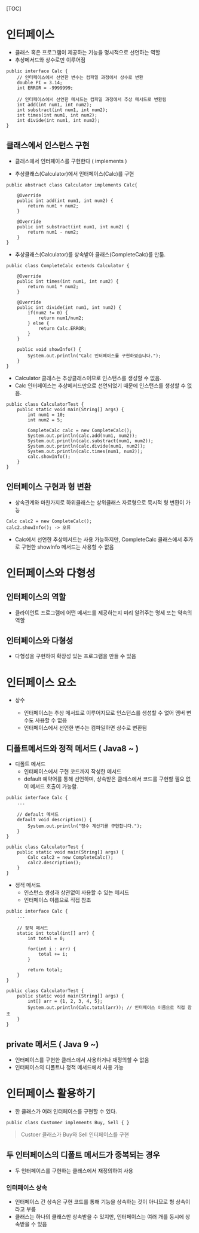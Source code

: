[TOC]



# 인터페이스

- 클래스 혹은 프로그램이 제공하는 기능을 명시적으로 선언하는 역할
- 추상메서드와 상수로만 이루어짐

```
public interface Calc {
	// 인터페이스에서 선언한 변수는 컴파일 과정에서 상수로 변환
	double PI = 3.14;
	int ERROR = -9999999; 
	
	// 인터페이스에서 선언한 메서드는 컴파일 과정에서 추상 메서드로 변환됨
	int add(int num1, int num2);
	int substract(int num1, int num2);
	int times(int num1, int num2);
	int divide(int num1, int num2);
}
```



## 클래스에서 인스턴스 구현

- 클래스에서 인터페이스를 구현한다 ( implements ) 



- 추상클래스(Calculator)에서 인터페이스(Calc)를 구현

```
public abstract class Calculator implements Calc{

	@Override
	public int add(int num1, int num2) {
		return num1 + num2;
	}

	@Override
	public int substract(int num1, int num2) {
		return num1 - num2;
	}
}
```

- 추상클래스(Calculator)를 상속받아 클래스(CompleteCalc)를 만듦.

```
public class CompleteCalc extends Calculator {

	@Override
	public int times(int num1, int num2) {
		return num1 * num2;
	}

	@Override
	public int divide(int num1, int num2) {
		if(num2 != 0) {
			return num1/num2;
		} else {
			return Calc.ERROR;
		}
	}
	
	public void showInfo() {
		System.out.println("Calc 인터페이스를 구현하였습니다.");
	}
}
```

- Calculator 클래스는 추상클래스이므로 인스턴스를 생성할 수 없음.
- Calc 인터페이스는 추상메서드만으로 선언되었기 때문에 인스턴스를 생성할 수 없음.

```
public class CalculatorTest {
	public static void main(String[] args) {
		int num1 = 10;
		int num2 = 5;
		
		CompleteCalc calc = new CompleteCalc();
		System.out.println(calc.add(num1, num2));
		System.out.println(calc.substract(num1, num2));
		System.out.println(calc.divide(num1, num2));
		System.out.println(calc.times(num1, num2));
		calc.showInfo();
	}
}
```



## 인터페이스 구현과 형 변환

- 상속관계와 마찬가지로 하위클래스는 상위클래스 자료형으로 묵시적 형 변환이 가능

```
Calc calc2 = new CompleteCalc();
calc2.showInfo(); -> 오류
```

- Calc에서 선언한 추상메서드는 사용 가능하지만, CompleteCalc 클래스에서 추가로 구현한 showInfo 메서드는 사용할 수 없음



# 인터페이스와 다형성



## 인터페이스의 역할

- 클라이언트 프로그램에 어떤 메서드를 제공하는지 미리 알려주는 명세 또는 약속의 역할



## 인터페이스와 다형성

- 다형성을 구현하여 확장성 있는 프로그램을 만들 수 있음

  

# 인터페이스 요소

- 상수

  - 인터페이스는 추상 메서드로 이루어지므로 인스턴스를 생성할 수 없어 멤버 변수도 사용할 수 없음
  - 인터페이스에서 선언한 변수는 컴파일하면 상수로 변환됨

  



## 디폴트메서드와 정적 메서드 ( Java8 ~ )

- 디폴트 메서드
  - 인터페이스에서 구현 코드까지 작성한 메서드
  - default 예약어를 통해 선언하며, 상속받은 클래스에서 코드를 구현할 필요 없이 메서드 호출이 가능함.

```
public interface Calc {
	...
	
	// default 메서드
	default void description() { 
		System.out.println("정수 계산기를 구현합니다.");
	}
}
```

```
public class CalculatorTest {
	public static void main(String[] args) {
		Calc calc2 = new CompleteCalc();
		calc2.description();
	}
}
```



- 정적 메서드
  - 인스턴스 생성과 상관없이 사용할 수 있는 메서드
  - 인터페이스 이름으로 직접 참조

```
public interface Calc {
	...
	
    // 정적 메서드
	static int total(int[] arr) {
		int total = 0;
		
		for(int i : arr) {
			total += i;
		}
		
		return total;
	}
}
```

```
public class CalculatorTest {
	public static void main(String[] args) {
		int[] arr = {1, 2, 3, 4, 5};
		System.out.println(Calc.total(arr)); // 인터페이스 이름으로 직접 참조
	}
}
```



## private 메서드 ( Java 9 ~)

- 인터페이스를 구현한 클래스에서 사용하거나 재정의할 수 없음
- 인터페이스의 디폴트나 정적 메서드에서 사용 가능





# 인터페이스 활용하기

- 한 클래스가 여러 인터페이스를 구현할 수 있다.

```
public class Customer implements Buy, Sell { } 
```

>  Custoer 클래스가 Buy와 Sell 인터페이스를 구현



## 두 인터페이스의 디폴트 메서드가 중복되는 경우

- 두 인터페이스를 구현하는 클래스에서 재정의하여 사용



### 인터페이스 상속

- 인터페이스 간 상속은 구현 코드를 통해 기능을 상속하는 것이 아니므로 형 상속이라고 부름
- 클래스는 하나의 클래스만 상속받을 수 있지만, 인터페이스는 여러 개를 동시에 상속받을 수 있음

  
